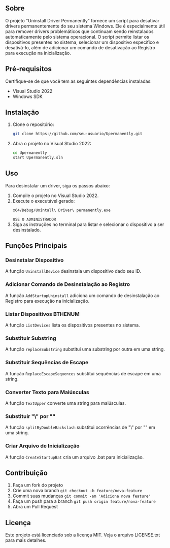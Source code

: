 ## Sobre

O projeto "Uninstall Driver Permanently" fornece um script para desativar drivers permanentemente do seu sistema Windows. Ele é especialmente útil para remover drivers problemáticos que continuam sendo reinstalados automaticamente pelo sistema operacional. O script permite listar os dispositivos presentes no sistema, selecionar um dispositivo específico e desativá-lo, além de adicionar um comando de desativação ao Registro para execução na inicialização.

## Pré-requisitos

Certifique-se de que você tem as seguintes dependências instaladas:

- Visual Studio 2022
- Windows SDK

## Instalação

1. Clone o repositório:
    ```sh
    git clone https://github.com/seu-usuario/Upermanently.git
    ```
2. Abra o projeto no Visual Studio 2022:
    ```sh
    cd Upermanently
    start Upermanently.sln
    ```

## Uso

Para desinstalar um driver, siga os passos abaixo:

1. Compile o projeto no Visual Studio 2022.
2. Execute o executável gerado:
    ```sh
    x64/Debug/Unintall\ Driver\ permanently.exe
    ```
    `USE O ADMINISTRADOR`
3. Siga as instruções no terminal para listar e selecionar o dispositivo a ser desinstalado.

## Funções Principais

### Desinstalar Dispositivo

A função `UninstallDevice` desinstala um dispositivo dado seu ID.

### Adicionar Comando de Desinstalação ao Registro

A função `AddStartupUninstall` adiciona um comando de desinstalação ao Registro para execução na inicialização.

### Listar Dispositivos BTHENUM

A função `ListDevices` lista os dispositivos presentes no sistema.

### Substituir Substring

A função `replaceSubstring` substitui uma substring por outra em uma string.

### Substituir Sequências de Escape

A função `ReplaceEscapeSequences` substitui sequências de escape em uma string.

### Converter Texto para Maiúsculas

A função `TextUpper` converte uma string para maiúsculas.

### Substituir "\\" por "\"

A função `splitByDoubleBackslash` substitui ocorrências de "\\" por "\" em uma string.

### Criar Arquivo de Inicialização

A função `CreateStartupBat` cria um arquivo .bat para inicialização.

## Contribuição

1. Faça um fork do projeto
2. Crie uma nova branch `git checkout -b feature/nova-feature`
3. Commit suas mudanças `git commit -am 'Adiciona nova feature'`
4. Faça um push para a branch `git push origin feature/nova-feature`
5. Abra um Pull Request

## Licença

Este projeto está licenciado sob a licença MIT. Veja o arquivo LICENSE.txt para mais detalhes.